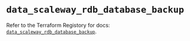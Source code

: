 # `data_scaleway_rdb_database_backup`

Refer to the Terraform Registory for docs: [`data_scaleway_rdb_database_backup`](https://registry.terraform.io/providers/scaleway/scaleway/2.39.0/docs/data-sources/rdb_database_backup).
